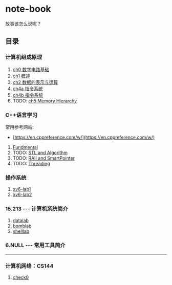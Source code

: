 # note-book

故事该怎么说呢？

## 目录


### 计算机组成原理

1. [ch0 数字电路基础](Notebook/计算机组成原理/PDF/ch0%20数字电路基础.pdf)
2. [ch1 概述](Notebook/计算机组成原理/PDF/ch1_计算机系统概述.pdf)
3. [ch2 数据的表示与运算](Notebook/计算机组成原理/PDF/ch2%20数据的表示与运算.pdf)
4. [ch4a 指令系统](Notebook/计算机组成原理/PDF/ch4a%20指令系统MIPS.pdf)
5. [ch4b 指令系统](Notebook/计算机组成原理/PDF/ch4b%20指令系统X86.pdf)
6. TODO: [ch5 Memory Hierarchy]()

### C++语言学习

常用参考网站:

- [https://en.cppreference.com/w/](https://en.cppreference.com/w/)

1. [Fundmental](Notebook/CS106B/Fundamentals/PDF/)
2. TODO: [STL and Algorithm](Notebook/CS106B/STL&Algorithm/PDF/)
3. TODO: [RAII and SmartPointer]()
4. TODO: [Threading]()

### 操作系统

1. [xv6-lab1]()
2. [xv6-lab2]()

### 15.213 --- 计算机系统简介

1. [datalab]()
2. [bomblab]()
3. [shelllab]()

### 6.NULL --- 常用工具简介

---

### 计算机网络：CS144

1. [check0](Notebook/CS144/PDF/check0.pdf)

